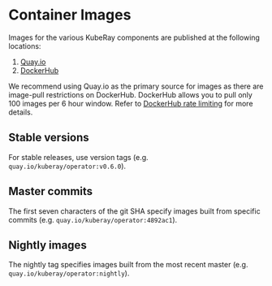 # Container Images

Images for the various KubeRay components are published at the following locations:

1. [Quay.io](https://quay.io/organization/kuberay)
2. [DockerHub](https://hub.docker.com/u/kuberay)

We recommend using Quay.io as the primary source for images as there are image-pull restrictions on DockerHub. DockerHub allows you to pull only 100 images per 6 hour window. Refer to [DockerHub rate limiting](https://docs.docker.com/docker-hub/download-rate-limit/) for more details.

## Stable versions

For stable releases, use version tags (e.g. `quay.io/kuberay/operator:v0.6.0`).

## Master commits

The first seven characters of the git SHA specify images built from specific commits
(e.g. `quay.io/kuberay/operator:4892ac1`).

## Nightly images

The nightly tag specifies images built from the most recent master (e.g. `quay.io/kuberay/operator:nightly`).

